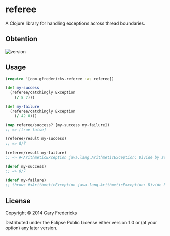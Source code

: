 # referee

A Clojure library for handling exceptions across thread boundaries.

## Obtention

![version](http://clojars.org/com.gfredericks/referee/latest-version.svg)

## Usage

``` clojure
(require '[com.gfredericks.referee :as referee])

(def my-success
  (referee/catchingly Exception
    (/ 8 7)))

(def my-failure
  (referee/catchingly Exception
    (/ 42 0)))

(map referee/success? [my-success my-failure])
;; => [true false]

(referee/result my-success)
;; => 8/7

(referee/result my-failure)
;; => #<ArithmeticException java.lang.ArithmeticException: Divide by zero>

(deref my-success)
;; => 8/7

(deref my-failure)
;; throws #<ArithmeticException java.lang.ArithmeticException: Divide by zero>
```

## License

Copyright © 2014 Gary Fredericks

Distributed under the Eclipse Public License either version 1.0 or (at
your option) any later version.
